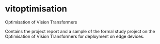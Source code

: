 # vitoptimisation
Optimisation of Vision Transformers

Contains the project report and a sample of the formal study project on the Optimisation of Vision Transformers for deployment on edge devices.

